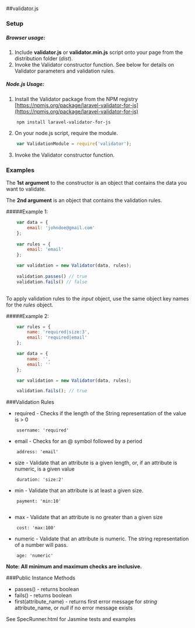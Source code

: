 ##validator.js
### Setup

##### Browser usage:
1. Include __validator.js__ or __validator.min.js__ script onto your page from the distribution folder (_dist_).
2. Invoke the Validator constructor function. See below for details on Validator parameters and validation rules.

##### Node.js Usage:
1. Install the Validator package from the NPM registry [https://npmjs.org/package/laravel-validator-for-js](https://npmjs.org/package/laravel-validator-for-js)

```
	npm install laravel-validator-for-js
```

2. On your node.js script, require the module.

```js
	var ValidationModule = require('validator');
```

3. Invoke the Validator constructor function.

### Examples

The __1st argument__ to the constructor is an object that contains the data you want to validate. 

The __2nd argument__ is an object that contains the validation rules. 

#####Example 1:
```js
	var data = {
		email: 'johndoe@gmail.com'
	};
	
	var rules = {
		email: 'email'
	};

	var validation = new Validator(data, rules);
	
	validation.passes() // true
	validation.fails() // false
	
```

To apply validation rules to the _input_ object, use the same object key names for the _rules_ object.

#####Example 2:
```js
	var rules = {
		name: 'required|size:3',
		email: 'required|email'
	};

	var data = {
		name: '',
		email: ''
	};

	var validation = new Validator(data, rules);

	validation.fails(); // true

```

###Validation Rules

* required - Checks if the length of the String representation of the value is > 0

```
	username: 'required'
```

* email - Checks for an @ symbol followed by a period


```
	address: 'email'
```

* size - Validate that an attribute is a given length, or, if an attribute is numeric, is a given value


```
	duration: 'size:2'
```

* min - Validate that an attribute is at least a given size.

```
	payment: 'min:10'
	
```

* max - Validate that an attribute is no greater than a given size

```
	cost: 'max:100'
```

* numeric - Validate that an attribute is numeric. The string representation of a number will pass.

```
	age: 'numeric'
```

__Note: All minimum and maximum checks are inclusive.__

###Public Instance Methods

* passes() - returns boolean
* fails() - returns boolean
* first(attribute_name) - returns first error message for _string_ attribute_name, or _null_ if no error message exists


See SpecRunner.html for Jasmine tests and examples